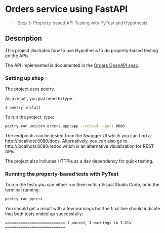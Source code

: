 # Orders service using FastAPI
> Step 3: Property-based API Testing with PyTest and Hypothesis

## Description

This project illustrates how to use Hypothesis to do property-based testing on the APIs.

The API implemented is documented in the [Orders OpenAPI spec](./oas.yaml).


### Setting up shop

The project uses poetry.

As a result, you just need to type:

```bash
$ poetry install
```


To run the project, type:

```bash
poetry run uvicorn orders.app:app --reload --port 8080
```

The endpoints can be tested from the Swagger UI which you can find at http://localhost:8080/docs. Alternatively, you can also go to http://localhost:8080/redoc which is an alternative visualization for REST APIs.

The project also includes HTTPie as a dev dependency for quick testing.

### Running the property-based tests with PyTest

To run the tests you can either run them within Visual Studio Code, or in the terminal running:

```bash
poetry run pytest
```

You should get a result with a few warnings but the final line should indicate that both tests ended up successfully:

```
=========================== 1 passed, 3 warnings in 3.01s ===========================
```